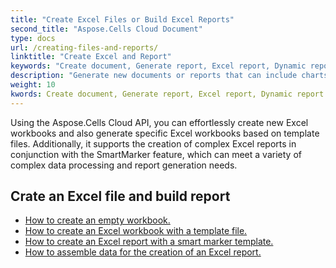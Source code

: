 ```yaml
---
title: "Create Excel Files or Build Excel Reports"
second_title: "Aspose.Cells Cloud Document"
type: docs
url: /creating-files-and-reports/
linktitle: "Create Excel and Report"
keywords: "Create document, Generate report, Excel report, Dynamic report"
description: "Generate new documents or reports that can include charts, tables, and other data visualization elements"
weight: 10
kwords: Create document, Generate report, Excel report, Dynamic report
---
```


Using the Aspose.Cells Cloud API, you can effortlessly create new Excel workbooks and also generate specific Excel workbooks based on template files. Additionally, it supports the creation of complex Excel reports in conjunction with the SmartMarker feature, which can meet a variety of complex data processing and report generation needs.

## Crate an Excel file and build report

- [How to create an empty workbook.](/cells/create-an-empty-excel-file/)
- [How to create an Excel workbook with a template file.](/cells/create-an-excel-file-with-template-file/)
- [How to create an Excel report with a smart marker template.](/cells/build-report-with-smart-marker/)
- [How to assemble data for the creation of an Excel report.](/cells/assembly-data-for-the-creation-of-an-excel-report/)
